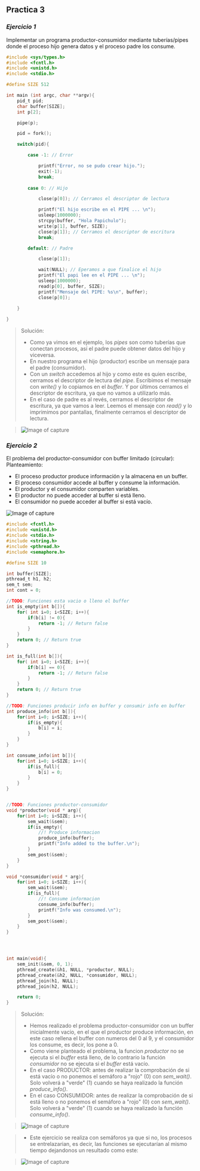 ## Practica 3
### *Ejercicio 1*

Implementar un programa productor-consumidor mediante tuberías/pipes
donde el proceso hijo genera datos y el proceso padre los consume.

```c
#include <sys/types.h>
#include <fcntl.h>
#include <unistd.h>
#include <stdio.h>

#define SIZE 512

int main (int argc, char **argv){
    pid_t pid;
    char buffer[SIZE];
    int p[2];

    pipe(p);

    pid = fork();

    switch(pid){

        case -1: // Error

            printf("Error, no se pudo crear hijo.");
            exit(-1);
            break;
        
        case 0: // Hijo

            close(p[0]); // Cerramos el descriptor de lectura

            printf("El hijo escribe en el PIPE ... \n");
            usleep(1000000);
            strcpy(buffer, "Hola Papichulo");
            write(p[1], buffer, SIZE);
            close(p[1]); // Cerramos el descriptor de escritura
            break;

        default: // Padre

            close(p[1]);

            wait(NULL); // Eperamos a que finalice el hijo
            printf("El papi lee en el PIPE ... \n");
            usleep(1000000);
            read(p[0], buffer, SIZE);
            printf("Mensaje del PIPE: %s\n", buffer);
            close(p[0]);

    }
    
}
```

> Solución:
>- Como ya vimos en el ejemplo, los *pipes* son como tuberías que conectan procesos, así el padre puede obtener datos del hijo y viceversa.
>- En nuestro programa el hijo (productor) escribe un mensaje para el padre (consumidor).
>- Con un *switch* accedemos al hijo y como este es quien escribe, cerramos el descriptor de lectura del *pipe*. Escribimos el mensaje con *write()* y lo copiamos en el *buffer*. Y por últimos cerramos el descriptor de escritura, ya que no vamos a utilizarlo más.
>- En el caso de padre es al revés, cerramos el descriptor de escritura, ya que vamos a leer. Leemos el mensaje con *read()* y lo imprimimos por pantallas, finalmente cerramos el descriptor de lectura.


> ![Image of capture](https://raw.githubusercontent.com/JGilR/Sistemas_Operativos/master/Practica3/Exit_ejercicio1.png)

### *Ejercicio 2*

El problema del productor-consumidor con buffer limitado (circular):
Planteamiento: 

* El proceso productor produce información y la almacena en un buffer.
* El proceso consumidor accede al buffer y consume la información.
* El productor y el consumidor comparten variables.
* El productor no puede acceder al buffer si está lleno.
* El consumidor no puede acceder al buffer si está vacío. 

![Image of capture](https://raw.githubusercontent.com/JGilR/Sistemas_Operativos/main/ejemplo.PNG)

```c
#include <fcntl.h>
#include <unistd.h>
#include <stdio.h>
#include <string.h>
#include <pthread.h>
#include <semaphore.h>

#define SIZE 10

int buffer[SIZE];
pthread_t h1, h2;
sem_t sem;
int cont = 0;

//TODO: Funciones esta vacio o lleno el buffer
int is_empty(int b[]){
    for( int i=0; i<SIZE; i++){
        if(b[i] != 0){
            return -1; // Return false
        }
    }
    return 0; // Return true
}

int is_full(int b[]){
    for( int i=0; i<SIZE; i++){
        if(b[i] == 0){
            return -1; // Return false
        }
    }
    return 0; // Return true
}

//TODO: Funciones producir info en buffer y consumir info en buffer
int produce_info(int b[]){
    for(int i=0; i<SIZE; i++){
        if(is_empty){
            b[i] = i;
        }
    }
}

int consume_info(int b[]){
    for(int i=0; i<SIZE; i++){
        if(is_full){
            b[i] = 0;
        }
    }
}


//TODO: Funciones productor-consumidor
void *productor(void * arg){
    for(int i=0; i<SIZE; i++){
        sem_wait(&sem);
        if(is_empty){
            //! Produce informacion
            produce_info(buffer);
            printf("Info added to the buffer.\n");
        }
        sem_post(&sem);
    }
}

void *consumidor(void * arg){
    for(int i=0; i<SIZE; i++){
        sem_wait(&sem);
        if(is_full){
            //! Consume informacion
            consume_info(buffer);
            printf("Info was consumed.\n");
        }
        sem_post(&sem);
    }
}




int main(void){
    sem_init(&sem, 0, 1);
    pthread_create(&h1, NULL, *productor, NULL);
    pthread_create(&h2, NULL, *consumidor, NULL);
    pthread_join(h1, NULL);
    pthread_join(h2, NULL);

    return 0;
}
```

> Solución:
>- Hemos realizado el problema productor-consumidor con un buffer inicialmente vacio, en el que el productor produce información, en este caso rellena el buffer con numeros del 0 al 9, y el consumidor los consume, es decir, los pone a 0.
>- Como viene planteado el problema, la funcion *productor* no se ejecuta si el *buffer* está lleno, de lo contrario la función *consumidor* no se ejecuta si el *buffer* está vacío. 
>- En el caso PRODUCTOR: antes de realizar la comprobación de si está vacío o no ponemos el semáforo a "rojo" (0) con *sem_wait()*. Solo volverá a "verde" (1) cuando se haya realizado la función *produce_info()*.
>- En el caso CONSUMIDOR: antes de realizar la comprobación de si está lleno o no ponemos el semáforo a "rojo" (0) con *sem_wait()*. Solo volverá a "verde" (1) cuando se haya realizado la función *consume_info()*.

> ![Image of capture](https://raw.githubusercontent.com/JGilR/Sistemas_Operativos/master/Practica3/Exit_ejercicio2.png)

>- Este ejercicio se realiza con semáforos ya que si no, los procesos se entrelazarian, es decir, las funciones se ejecutarían al mismo tiempo dejandonos un resultado como este:

> ![Image of capture](https://raw.githubusercontent.com/JGilR/Sistemas_Operativos/master/Practica3/Exit_ejercicio2_fail.png)

